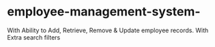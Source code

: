 # employee-management-system-
With Ability to Add, Retrieve, Remove &amp; Update employee records. With Extra search filters 
